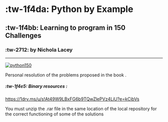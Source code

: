 # :tw-1f4da: Python by Example
## :tw-1f4bb:  Learning to program in 150 Challenges
### :tw-2712:  by Nichola Lacey

------------

[![python150](https://1drv.ms/u/s!At49W9LBxFG6cYM9GpyMbE4EiGI?e=sWaYUQ "python150")](https://1drv.ms/u/s!At49W9LBxFG6cYM9GpyMbE4EiGI?e=sWaYUQ "python150")

Personal resolution of the problems proposed in the book .

##### :tw-1f4e5: Binary resources :
https://1drv.ms/u/s!At49W9LBxFG6b9TQwZlePVz4LiU?e=kCibVs

You must unzip the .rar file in the same location of the local repository for the correct functioning of some of the solutions 
